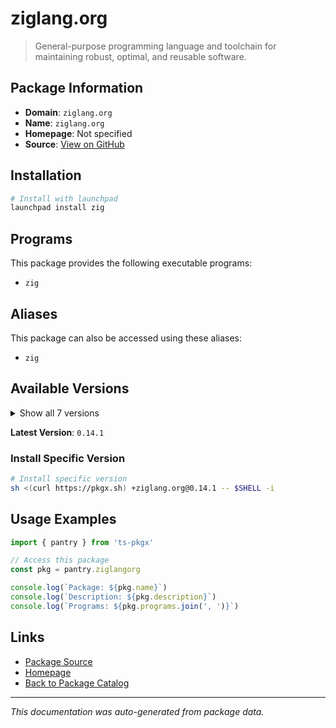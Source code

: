 # ziglang.org

> General-purpose programming language and toolchain for maintaining robust, optimal, and reusable software.

## Package Information

- **Domain**: `ziglang.org`
- **Name**: `ziglang.org`
- **Homepage**: Not specified
- **Source**: [View on GitHub](https://github.com/pkgxdev/pantry/tree/main/projects/ziglang.org/package.yml)

## Installation

```bash
# Install with launchpad
launchpad install zig
```

## Programs

This package provides the following executable programs:

- `zig`

## Aliases

This package can also be accessed using these aliases:

- `zig`

## Available Versions

<details>
<summary>Show all 7 versions</summary>

- `0.14.1`, `0.14.0`, `0.13.0`, `0.12.1`, `0.12.0`
- `0.11.0`, `0.10.1`

</details>

**Latest Version**: `0.14.1`

### Install Specific Version

```bash
# Install specific version
sh <(curl https://pkgx.sh) +ziglang.org@0.14.1 -- $SHELL -i
```

## Usage Examples

```typescript
import { pantry } from 'ts-pkgx'

// Access this package
const pkg = pantry.ziglangorg

console.log(`Package: ${pkg.name}`)
console.log(`Description: ${pkg.description}`)
console.log(`Programs: ${pkg.programs.join(', ')}`)
```

## Links

- [Package Source](https://github.com/pkgxdev/pantry/tree/main/projects/ziglang.org/package.yml)
- [Homepage](#)
- [Back to Package Catalog](../package-catalog.md)

---

*This documentation was auto-generated from package data.*
